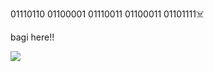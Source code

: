 01110110 01100001 01110011 01100011 01101111☠️

bagi here!!

![](https://media.tenor.com/xCc58fEqFREAAAAd/nerd-nerdy.gif)
